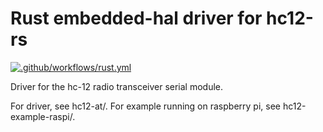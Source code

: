 # Rust embedded-hal driver for hc12-rs

[![.github/workflows/rust.yml](https://github.com/barafael/hc12-at-rs/actions/workflows/rust.yml/badge.svg)](https://github.com/barafael/hc12-at-rs/actions/workflows/rust.yml)

Driver for the hc-12 radio transceiver serial module.

For driver, see hc12-at/. For example running on raspberry pi, see hc12-example-raspi/.
